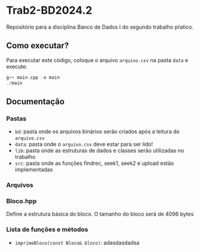 # Trab2-BD2024.2 

Repositório para a disciplina Banco de Dados I do segundo trabalho pŕatico.

## Como executar?

Para executar este código, coloque o arquivo ```arquivo.csv``` na pasta ```data``` e execute:

```cpp
g++ main.cpp -o main
./main
```

## Documentação

### Pastas

- ```bd```:      pasta onde os arquivos binários serão criados após a leitura do ```arquivo.csv```
- ```data```:    pasta onde o ```arquivo.csv``` deve estar para ser lido!
-  ```lib```:    pasta onde as estruturas de dados e classes serão utilizadas no trabalho  
-  ```src```:    pasta onde as funções findrec, seek1, seek2 e upload estão implementadas

### Arquivos

### Bloco.hpp

Define a estrutura básica do bloco. O tamanho do bloco será de 4096 bytes 







### Lista de funções e métodos

- ```imprimeBloco(const Bloco& bloco)```: adasdasdadsa
